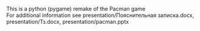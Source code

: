 This is a python (pygame) remake of the Pacman game <br>
For additional information see presentation/Пояснительная записка.docx, presentation/Тз.docx, presentation/pacman.pptx
